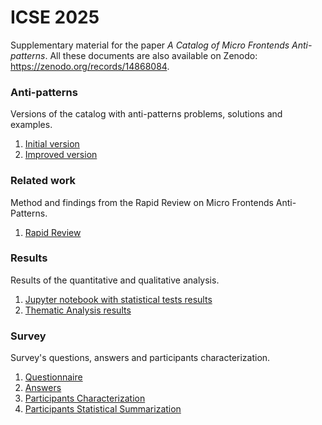 # ICSE 2025

Supplementary material for the paper _A Catalog of Micro Frontends Anti-patterns_. All these documents are also available on Zenodo: https://zenodo.org/records/14868084.

### Anti-patterns
Versions of the catalog with anti-patterns problems, solutions and examples.
1. [Initial version](./Initial_MFE_Anti-patterns_Catalog.pdf)
1. [Improved version](./Improved_MFE_Anti-patterns_Catalog.pdf)

### Related work
Method and findings from the Rapid Review on Micro Frontends Anti-Patterns.
1. [Rapid Review](./Rapid_Review.pdf)

### Results
Results of the quantitative and qualitative analysis.
1. [Jupyter notebook with statistical tests results](./Statistical_tests.ipynb)
1. [Thematic Analysis results](./Thematic_Analysis.pdf)

### Survey
Survey's questions, answers and participants characterization.
1. [Questionnaire](./Survey_Questions.pdf)
1. [Answers](./Survey_Answers.xlsx)
1. [Participants Characterization](./Survey_Participants_Characterization.pdf)
1. [Participants Statistical Summarization](./Survey_Participants_Summary.pdf)

